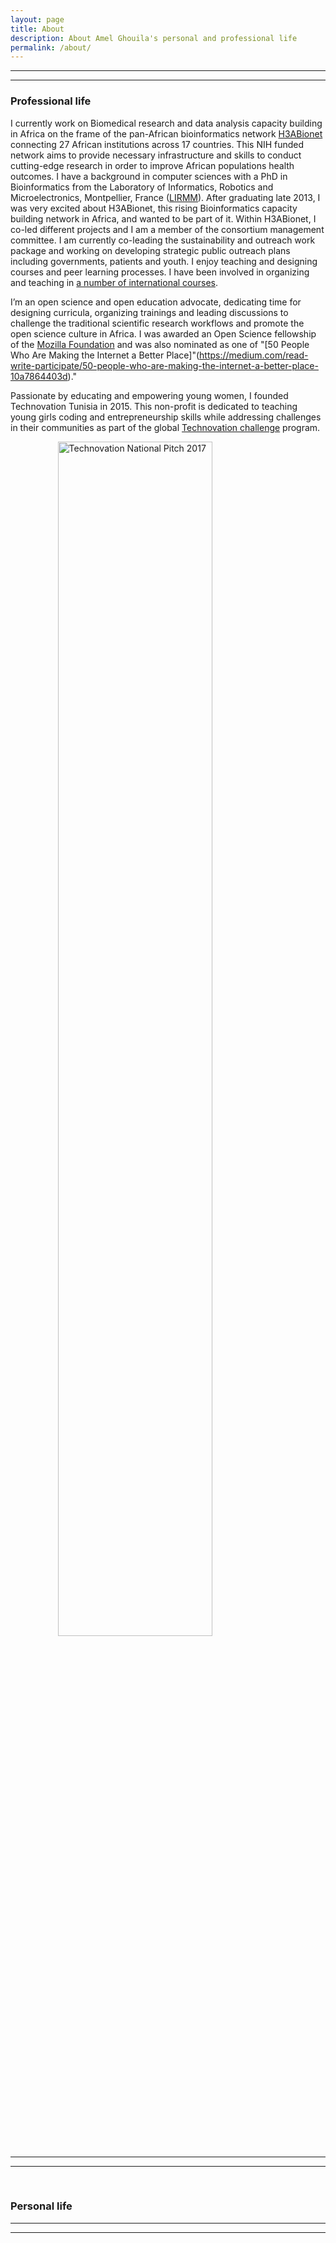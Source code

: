 ```yaml
---
layout: page
title: About
description: About Amel Ghouila's personal and professional life
permalink: /about/
---
```


***
***


### Professional life

I currently work on Biomedical research and data analysis capacity building in Africa on the frame of the pan-African bioinformatics network [H3ABionet](https://h3abionet.org/) connecting 27 African institutions across 17 countries. This NIH funded network aims to provide necessary infrastructure and skills to conduct cutting-edge research in order to improve African populations health outcomes. 
 I have a background in computer sciences with a PhD in Bioinformatics from the Laboratory of
Informatics, Robotics and Microelectronics, Montpellier, France ([LIRMM](http://www.lirmm.fr/)). After graduating late 2013, I was very excited about H3ABionet, this rising Bioinformatics capacity building network in Africa, and wanted to be part of it. 
Within H3ABionet,  I co-led different  projects and I am a member of the consortium management committee.  I am currently co-leading the sustainability and outreach work package and  working on developing  strategic public outreach plans including governments, patients and youth. 
I enjoy teaching and designing courses and peer learning processes. I have been involved in organizing and teaching in [a number of international courses](/teaching).

I’m an  open science and open education advocate, dedicating time for designing curricula, organizing trainings and  leading discussions to  challenge the traditional scientific research workflows and  promote the open science culture in Africa. I was awarded an Open Science fellowship of the [Mozilla Foundation](https://www.mozilla.org/en-US/) and was also nominated as one of "[50 People Who Are Making the Internet a Better Place]"(https://medium.com/read-write-participate/50-people-who-are-making-the-internet-a-better-place-10a7864403d)." 

Passionate by educating and empowering young women, I founded Technovation Tunisia in 2015. This non-profit is dedicated to teaching young girls coding and entrepreneurship skills while addressing challenges in their communities as part of the global  [Technovation challenge](https://technovationchallenge.org/) program. 





<img src="/images/AmelGhouilaTechnovation.JPG" alt="Technovation National Pitch 2017" style="width:70%;display:block;margin-left:auto;margin-right:auto">

***
***
<br>

### Personal life



***
***
